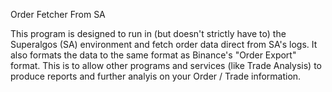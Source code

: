 Order Fetcher From SA

This program is designed to run in (but doesn't strictly have to) the Superalgos (SA) environment and fetch order data direct from SA's logs. It also formats the data to the same format as Binance's "Order Export" format. This is to allow other programs and services (like Trade Analysis) to produce reports and further analyis on your Order / Trade information.
